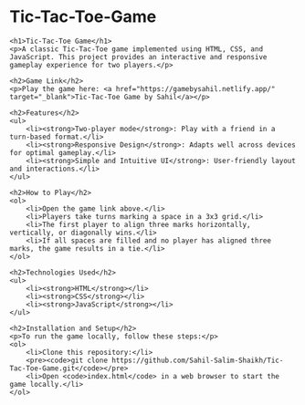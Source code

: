 # Tic-Tac-Toe-Game


<!DOCTYPE html>
<html lang="en">
<head>
    <meta charset="UTF-8">
    <meta name="viewport" content="width=device-width, initial-scale=1.0">
    <title>Tic-Tac-Toe Game</title>
</head>
<body>

    <h1>Tic-Tac-Toe Game</h1>
    <p>A classic Tic-Tac-Toe game implemented using HTML, CSS, and JavaScript. This project provides an interactive and responsive gameplay experience for two players.</p>

    <h2>Game Link</h2>
    <p>Play the game here: <a href="https://gamebysahil.netlify.app/" target="_blank">Tic-Tac-Toe Game by Sahil</a></p>

    <h2>Features</h2>
    <ul>
        <li><strong>Two-player mode</strong>: Play with a friend in a turn-based format.</li>
        <li><strong>Responsive Design</strong>: Adapts well across devices for optimal gameplay.</li>
        <li><strong>Simple and Intuitive UI</strong>: User-friendly layout and interactions.</li>
    </ul>

    <h2>How to Play</h2>
    <ol>
        <li>Open the game link above.</li>
        <li>Players take turns marking a space in a 3x3 grid.</li>
        <li>The first player to align three marks horizontally, vertically, or diagonally wins.</li>
        <li>If all spaces are filled and no player has aligned three marks, the game results in a tie.</li>
    </ol>

    <h2>Technologies Used</h2>
    <ul>
        <li><strong>HTML</strong></li>
        <li><strong>CSS</strong></li>
        <li><strong>JavaScript</strong></li>
    </ul>

    <h2>Installation and Setup</h2>
    <p>To run the game locally, follow these steps:</p>
    <ol>
        <li>Clone this repository:</li>
        <pre><code>git clone https://github.com/Sahil-Salim-Shaikh/Tic-Tac-Toe-Game.git</code></pre>
        <li>Open <code>index.html</code> in a web browser to start the game locally.</li>
    </ol>

</body>
</html>
